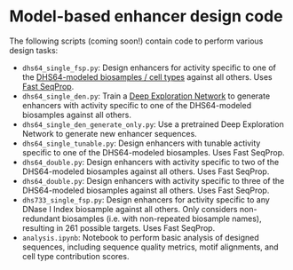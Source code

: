 # Model-based enhancer design code

The following scripts (coming soon!) contain code to perform various design tasks:

- `dhs64_single_fsp.py`: Design enhancers for activity specific to one of the [DHS64-modeled biosamples / cell types](./../data/dhs_index/dhs64_training/selected_biosample_metadata.xlsx) against all others. Uses [Fast SeqProp](https://doi.org/10.1186/s12859-021-04437-5).
- `dhs64_single_den.py`: Train a [Deep Exploration Network](https://doi.org/10.1016/j.cels.2020.05.007) to generate enhancers with activity specific to one of the DHS64-modeled biosamples against all others.
- `dhs64_single_den_generate_only.py`: Use a pretrained Deep Exploration Network to generate new enhancer sequences.
- `dhs64_single_tunable.py`: Design enhancers with tunable activity specific to one of the DHS64-modeled biosamples. Uses Fast SeqProp.
- `dhs64_double.py`: Design enhancers with activity specific to two of the DHS64-modeled biosamples against all others. Uses Fast SeqProp.
- `dhs64_double.py`: Design enhancers with activity specific to three of the DHS64-modeled biosamples against all others. Uses Fast SeqProp.
- `dhs733_single_fsp.py`: Design enhancers for activity specific to any DNase I Index biosample against all others. Only considers non-redundant biosamples (i.e. with non-repeated biosample names), resulting in 261 possible targets. Uses Fast SeqProp.
- `analysis.ipynb`: Notebook to perform basic analysis of designed sequences, including sequence quality metrics, motif alignments, and cell type contribution scores.
